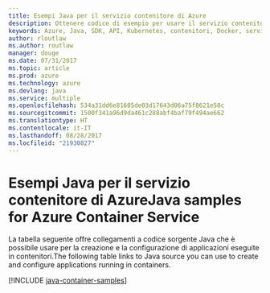 ```yaml
---
title: Esempi Java per il servizio contenitore di Azure
description: Ottenere codice di esempio per usare il servizio contenitore di Azure dalle app Java.
keywords: Azure, Java, SDK, API, Kubernetes, contenitori, Docker, servizio contenitore di Azure, registro, immagini
author: rloutlaw
ms.author: routlaw
manager: douge
ms.date: 07/31/2017
ms.topic: article
ms.prod: azure
ms.technology: azure
ms.devlang: java
ms.service: multiple
ms.openlocfilehash: 534a31dd6e81605de03d17643d06a75f8621e50c
ms.sourcegitcommit: 1500f341a96d9da461c288abf4baf79f494ae662
ms.translationtype: HT
ms.contentlocale: it-IT
ms.lasthandoff: 08/28/2017
ms.locfileid: "21930827"
---
```

# <a name="java-samples-for-azure-container-service"></a><span data-ttu-id="9308e-104">Esempi Java per il servizio contenitore di Azure</span><span class="sxs-lookup"><span data-stu-id="9308e-104">Java samples for Azure Container Service</span></span>

<span data-ttu-id="9308e-105">La tabella seguente offre collegamenti a codice sorgente Java che è possibile usare per la creazione e la configurazione di applicazioni eseguite in contenitori.</span><span class="sxs-lookup"><span data-stu-id="9308e-105">The following table links to Java source you can use to create and configure applications running in containers.</span></span>

[!INCLUDE [java-container-samples](includes/java-container-samples.md)]